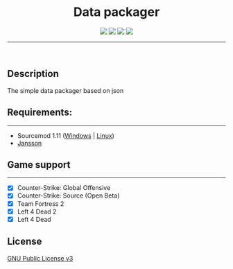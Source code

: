 <h1 align="center">Data packager</h1>
<p align="center">
    <img src="https://app.travis-ci.com/rej-clown/packager.svg?branch=main" />
    <a href="#requirements"><img src="https://img.shields.io/badge/sourcemod-v.1.11-blue" /></a>
    <a href="https://discord.gg/cFZ97Mzrjy" target="_blank"><img src="https://img.shields.io/discord/494942123548868609" /></a>
    <img src="https://img.shields.io/github/downloads/rej-clown/packager/total" />
</p>

____
<br>

## Description
The simple data packager based on json

## Requirements:
-------------
- Sourcemod 1.11 ([Windows](http://sourcemod.net/latest.php?os=windows&version=1.11) | [Linux](http://sourcemod.net/latest.php?os=linux&version=1.11))
- [Jansson](https://github.com/rej-clown/sm-jansson/releases)

## Game support
---------
- [x] Counter-Strike: Global Offensive
- [x] Counter-Strike: Source (Open Beta)
- [x] Team Fortress 2
- [x] Left 4 Dead 2
- [x] Left 4 Dead

## License
[GNU Public License v3](https://github.com/rej-clown/ccp/blob/main/LICENSE)
